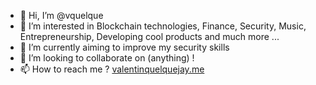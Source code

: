 - 👋 Hi, I’m @vquelque
- 👀 I’m interested in Blockchain technologies, Finance, Security, Music, Entrepreneurship, Developing cool products and much more ...
- 🌱 I’m currently aiming to improve my security skills
- 💞️ I’m looking to collaborate on (anything) !
- 📫 How to reach me ? [valentinquelquejay.me](https://valentinquelquejay.me)

